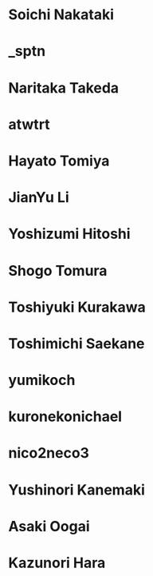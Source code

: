 # Soichi Nakataki
# _sptn
# Naritaka Takeda
# atwtrt
# Hayato Tomiya
# JianYu Li
# Yoshizumi Hitoshi
# Shogo Tomura
# Toshiyuki Kurakawa
# Toshimichi Saekane
# yumikoch
# kuronekonichael
# nico2neco3
# Yushinori Kanemaki
# Asaki Oogai
# Kazunori Hara
